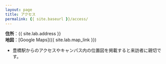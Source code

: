 ```yaml
---
layout: page
title: アクセス
permalink: {{ site.baseurl }}/access/
---
```


**住所**：{{ site.lab.address }}  
**地図**：[Google Maps]({{ site.lab.map_link }})

- 豊橋駅からのアクセスやキャンパス内の位置図を掲載すると来訪者に親切です。
